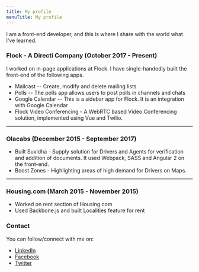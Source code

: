 ```yaml
---
title: My profile
menuTitle: My profile
---
```


I am a front-end developer, and this is where I share with the world what I've learned.

### Flock - A Directi Company (October 2017 - Present)
I worked on in-page applications at Flock. I have single-handedly built the front-end of the following apps.
- Mailcast -- Create, modify and delete mailing lists
- Polls -- The polls app allows users to post polls in channels and chats
- Google Calendar -- This is a sidebar app for Flock. It is an integration with Google Calendar
- Flock Video Conferencing - A WebRTC based Video Conferencing solution, implemented using Vue and Twilio.

---
### Olacabs (December 2015 - September 2017)
- Built Suvidha - Supply solution for Drivers and Agents for verification and addition of documents. It used Webpack, SASS and Angular 2 on the front-end.
- Boost Zones - Highlighting areas of high demand for Drivers on Maps.

---
### Housing.com (March 2015 - November 2015)
- Worked on rent section of Housing.com
- Used Backbone.js and built Localities feature for rent

### Contact
You can follow/connect with me on:
- [LinkedIn](https://linkedin.com/divyam-rastogi)
- [Facebook](https://facebook.com/rastogidivyam)
- [Twitter](https://twitter.com/divyamrstogi)
